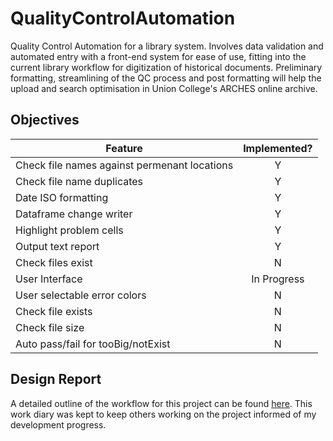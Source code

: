 # QualityControlAutomation
Quality Control Automation for a library system. Involves data validation and automated entry with a front-end system for ease of use, fitting into the current library workflow for digitization of historical documents. Preliminary formatting, streamlining of the QC process and post formatting will help the upload and search optimisation in Union College's ARCHES online archive.

## Objectives
|Feature|Implemented?|
|--------|:--------:|
|Check file names against permenant locations|Y|
|Check file name duplicates|Y|
|Date ISO formatting|Y|
|Dataframe change writer|Y|
|Highlight problem cells|Y|
|Output text report|Y|
|Check files exist|N|
|User Interface|In Progress|
|User selectable error colors|N|
|Check file exists|N|
|Check file size|N|
|Auto pass/fail for tooBig/notExist|N|

## Design Report
A detailed outline of the workflow for this project can be found [here](DesignReport.md). This work diary was kept to keep others working on the project informed of my development progress.
